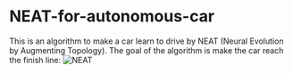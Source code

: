 # NEAT-for-autonomous-car

This is an algorithm to make a car learn to drive by NEAT (Neural Evolution by Augmenting Topology).
The goal of the algorithm is make the car reach the finish line:
![NEAT](https://cloud.githubusercontent.com/assets/12956069/15630626/7ccfb3c0-2519-11e6-9372-501b6dcc05a5.png)
